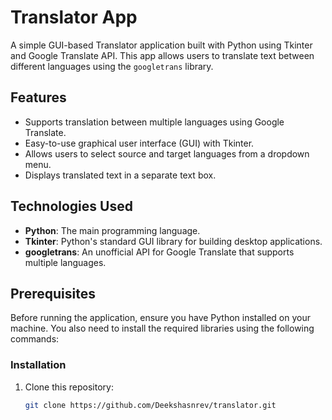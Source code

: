 # Translator App

A simple GUI-based Translator application built with Python using Tkinter and Google Translate API. This app allows users to translate text between different languages using the `googletrans` library.

## Features

- Supports translation between multiple languages using Google Translate.
- Easy-to-use graphical user interface (GUI) with Tkinter.
- Allows users to select source and target languages from a dropdown menu.
- Displays translated text in a separate text box.

## Technologies Used

- **Python**: The main programming language.
- **Tkinter**: Python's standard GUI library for building desktop applications.
- **googletrans**: An unofficial API for Google Translate that supports multiple languages.

## Prerequisites

Before running the application, ensure you have Python installed on your machine. You also need to install the required libraries using the following commands:

### Installation

1. Clone this repository:

   ```bash
   git clone https://github.com/Deekshasnrev/translator.git

